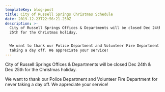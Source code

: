 ```yaml
---
templateKey: blog-post
title: City of Russell Springs Christmas Schedule
date: 2019-12-23T22:56:21.250Z
description: >-
  City of Russell Springs Offices & Departments will be closed Dec 24th & Dec
  25th for the Christmas holiday.


  We want to thank our Police Department and Volunteer Fire Department for never
  taking a day off. We appreciate your service!
---
```

City of Russell Springs Offices & Departments will be closed Dec 24th & Dec 25th for the Christmas holiday.

We want to thank our Police Department and Volunteer Fire Department for never taking a day off. We appreciate your service!
